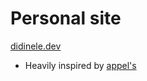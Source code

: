 # Personal site

[didinele.dev](https://didinele.dev)

- Heavily inspired by [appel's](https://wnelson.dev)
